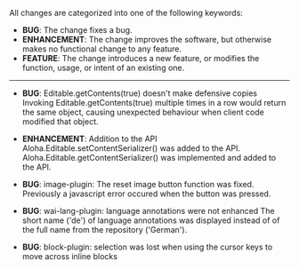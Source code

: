 All changes are categorized into one of the following keywords:

- **BUG**: The change fixes a bug.
- **ENHANCEMENT**: The change improves the software, but otherwise makes no
                   functional change to any feature.
- **FEATURE**: The change introduces a new feature, or modifies the function,
               usage, or intent of an existing one.

----

- **BUG**: Editable.getContents(true) doesn't make defensive copies
	Invoking Editable.getContents(true) multiple times in a row would return
	the same object, causing unexpected behaviour when client code modified that object.

- **ENHANCEMENT**: Addition to the API
	Aloha.Editable.setContentSerializer() was added to the API.
	Aloha.Editable.getContentSerializer() was implemented and added to the API.


- **BUG**: image-plugin: The reset image button function was fixed. Previously a javascript error occured when the button was pressed.

- **BUG**: wai-lang-plugin: language annotations were not enhanced
	The short name ('de') of language annotations was displayed
	instead of of the full name from the repository ('German').

- **BUG**: block-plugin: selection was lost when using the cursor keys to move across inline blocks
